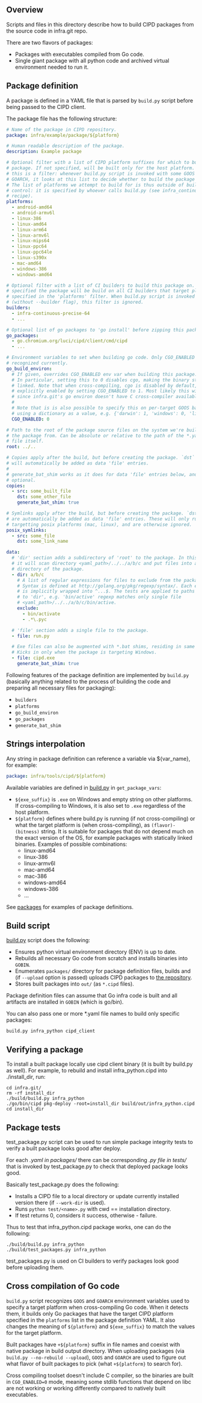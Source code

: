 Overview
--------

Scripts and files in this directory describe how to build CIPD packages from
the source code in infra.git repo.

There are two flavors of packages:

* Packages with executables compiled from Go code.
* Single giant package with all python code and archived virtual environment
  needed to run it.


Package definition
------------------

A package is defined in a YAML file that is parsed by `build.py` script before
being passed to the CIPD client.

The package file has the following structure:

```yaml
# Name of the package in CIPD repository.
package: infra/example/package/${platform}

# Human readable description of the package.
description: Example package

# Optional filter with a list of CIPD platform suffixes for which to build this
# package. If not specified, will be built only for the host platform. Note that
# this is a filter: whenever build.py script is invoked with some GOOS and
# GOARCH, it looks at this list to decide whether to build the package or not.
# The list of platforms we attempt to build for is thus outside of build.py
# control: it is specified by whoever calls build.py (see infra_continuous.py
# recipe).
platforms:
  - android-amd64
  - android-armv6l
  - linux-386
  - linux-amd64
  - linux-arm64
  - linux-armv6l
  - linux-mips64
  - linux-ppc64
  - linux-ppc64le
  - linux-s390x
  - mac-amd64
  - windows-386
  - windows-amd64

# Optional filter with a list of CI builders to build this package on. If not
# specified the package will be build on all CI builders that target platforms
# specified in the 'platforms' filter. When build.py script is invoked manually
# (without --builder flag), this filter is ignored.
builders:
  - infra-continuous-precise-64
  - ...

# Optional list of go packages to 'go install' before zipping this package.
go_packages:
  - go.chromium.org/luci/cipd/client/cmd/cipd
  - ...

# Environment variables to set when building go code. Only CGO_ENABLED is
# recognized currently.
go_build_environ:
  # If given, overrides CGO_ENABLED env var when building this package.
  # In particular, setting this to 0 disables cgo, making the binary statically
  # linked. Note that when cross-compiling, cgo is disabled by default, unless
  # explicitly enabled by setting CGO_ENABLED to 1. Most likely this will fail,
  # since infra.git's go environ doesn't have C cross-compiler available.
  #
  # Note that is is also possible to specify this on per-target GOOS basis, by
  # using a dictionary as a value, e.g. {'darwin': 1, 'windows': 0, 'linux': 0}.
  CGO_ENABLED: 0

# Path to the root of the package source files on the system we're building
# the package from. Can be absolute or relative to the path of the *.yaml
# file itself.
root: ../..

# Copies apply after the build, but before creating the package. `dst` files
# will automatically be added as data 'file' entries.
#
# generate_bat_shim works as it does for data 'file' entries below, and is
# optional.
copies:
  - src: some_built_file
    dst: some_other_file
    generate_bat_shim: true

# Symlinks apply after the build, but before creating the package. `dst` links
# are automatically be added as data 'file' entries. These will only run when
# targetting posix platforms (mac, linux), and are otherwise ignored.
posix_symlinks:
  - src: some_file
    dst: some_link_name

data:
  # 'dir' section adds a subdirectory of 'root' to the package. In this case
  # it will scan directory <yaml_path>/../../a/b/c and put files into a/b/c
  # directory of the package.
  - dir: a/b/c
    # A list of regular expressions for files to exclude from the package.
    # Syntax is defined at http://golang.org/pkg/regexp/syntax/. Each expression
    # is implicitly wrapped into ^...$. The tests are applied to paths relative
    # to 'dir', e.g. 'bin/active' regexp matches only single file
    # <yaml_path>/../../a/b/c/bin/active.
    exclude:
      - bin/activate
      - .*\.pyc

  # 'file' section adds a single file to the package.
  - file: run.py

  # Exe files can also be augmented with *.bat shims, residing in same dir.
  # Kicks in only when the package is targeting Windows.
  - file: cipd.exe
    generate_bat_shim: true
```

Following features of the package definition are implemented by `build.py`
(basically anything related to the process of building the code and preparing
all necessary files for packaging):

* `builders`
* `platforms`
* `go_build_environ`
* `go_packages`
* `generate_bat_shim`


Strings interpolation
---------------------

Any string in package definition can reference a variable via ${var_name}, for
example:

```yaml
package: infra/tools/cipd/${platform}
```

Available variables are defined in [build.py](build.py) in `get_package_vars`:

* `${exe_suffix}` is `.exe` on Windows and empty string on other platforms. If
  cross-compiling to Windows, it is also set to `.exe` regardless of the host
  platform.
* `${platform}` defines where build.py is running (if not cross-compiling) or
  what the target platform is (when cross-compiling), as `(flavor)-(bitness)`
  string. It is suitable for packages that do not depend much on the exact
  version of the OS, for example packages with statically linked binaries.
  Examples of possible combinations:
    * linux-amd64
    * linux-386
    * linux-armv6l
    * mac-amd64
    * mac-386
    * windows-amd64
    * windows-386
    * ...

See [packages](packages/) for examples of package definitions.


Build script
------------

[build.py](build.py) script does the following:

* Ensures python virtual environment directory (ENV) is up to date.
* Rebuilds all necessary Go code from scratch and installs binaries into
  `GOBIN`.
* Enumerates `packages/` directory for package definition files, builds and
  (if `--upload` option is passed) uploads CIPD packages to
  [the repository](https://chrome-infra-packages.appspot.com).
* Stores built packages into `out/` (as `*.cipd` files).

Package definition files can assume that Go infra code is built and all
artifacts are installed in `GOBIN` (which is go/bin).

You can also pass one or more *.yaml file names to build only specific packages:

    build.py infra_python cipd_client


Verifying a package
-------------------

To install a built package locally use cipd client binary (it is built by
build.py as well). For example, to rebuild and install infra_python.cipd into
./install_dir, run:

    cd infra.git/
    rm -rf install_dir
    ./build/build.py infra_python
    ./go/bin/cipd pkg-deploy -root=install_dir build/out/infra_python.cipd
    cd install_dir


Package tests
-------------

test_package.py script can be used to run simple package integrity tests to
verify a built package looks good after deploy.

For each *.yaml in packages/* there can be corresponding *.py file in tests/*
that is invoked by test_package.py to check that deployed package looks good.

Basically test_package.py does the following:

* Installs a CIPD file to a local directory or update currently installed
  version there (if `--work-dir` is used).
* Runs `python test/<name>.py` with cwd == installation directory.
* If test returns 0, considers it success, otherwise - failure.

Thus to test that infra_python.cipd package works, one can do the following:

    ./build/build.py infra_python
    ./build/test_packages.py infra_python

test_packages.py is used on CI builders to verify packages look good before
uploading them.


Cross compilation of Go code
----------------------------

`build.py` script recognizes `GOOS` and `GOARCH` environment variables used to
specify a target platform when cross-compiling Go code. When it detects them, it
builds only Go packages that have the target CIPD platform specified in the
`platforms` list in the package definition YAML. It also changes the meaning of
`${platform}` and `${exe_suffix}` to match the values for the target platform.

Built packages have `+${platform}` suffix in file names and coexist with native
package in build output directory. When uploading packages (via `build.py
--no-rebuild --upload`), `GOOS` and `GOARCH` are used to figure out what flavor
of built packages to pick (what `+${platform}` to search for).

Cross compiling toolset doesn't include C compiler, so the binaries are built in
`CGO_ENABLED=0` mode, meaning some stdlib functions that depend on libc are not
working or working differently compared to natively built executables.

